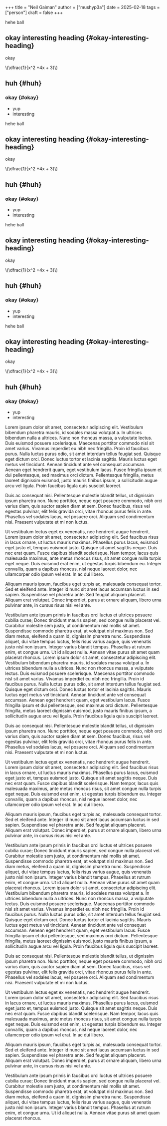 +++
title = "Neil Gaiman"
author = ["mushyp3a"]
date = 2025-02-18
tags = ["person"]
draft = false
+++

hehe ball


## okay interesting heading {#okay-interesting-heading}

okay

\\(\dfrac{1}{x^2 +4x + 3}\\)


## huh {#huh}


### okay {#okay}

-   yup
-   interesting

hehe ball


## okay interesting heading {#okay-interesting-heading}

okay

\\(\dfrac{1}{x^2 +4x + 3}\\)


## huh {#huh}


### okay {#okay}

-   yup
-   interesting

hehe ball


## okay interesting heading {#okay-interesting-heading}

okay

\\(\dfrac{1}{x^2 +4x + 3}\\)


## huh {#huh}


### okay {#okay}

-   yup
-   interesting

hehe ball


## okay interesting heading {#okay-interesting-heading}

okay

\\(\dfrac{1}{x^2 +4x + 3}\\)


## huh {#huh}


### okay {#okay}

-   yup
-   interesting

Lorem ipsum dolor sit amet, consectetur adipiscing elit. Vestibulum bibendum pharetra mauris, id sodales massa volutpat a. In ultrices bibendum nulla a ultrices. Nunc non rhoncus massa, a vulputate lectus. Duis euismod posuere scelerisque. Maecenas porttitor commodo nisl sit amet varius. Vivamus imperdiet eu nibh nec fringilla. Proin id faucibus purus. Nulla luctus purus odio, sit amet interdum tellus feugiat sed. Quisque eget dictum orci. Donec luctus tortor et lacinia sagittis. Mauris luctus eget metus vel tincidunt. Aenean tincidunt ante vel consequat accumsan. Aenean eget hendrerit quam, eget vestibulum lacus. Fusce fringilla ipsum et dui pellentesque, sed maximus orci dictum. Pellentesque fringilla, metus laoreet dignissim euismod, justo mauris finibus ipsum, a sollicitudin augue arcu vel ligula. Proin faucibus ligula quis suscipit laoreet.

Duis ac consequat nisi. Pellentesque molestie blandit tellus, ut dignissim ipsum pharetra non. Nunc porttitor, neque eget posuere commodo, nibh orci varius diam, quis auctor sapien diam at sem. Donec faucibus, risus vel egestas pulvinar, elit felis gravida orci, vitae rhoncus purus felis in ante. Phasellus vel sodales lacus, vel posuere orci. Aliquam sed condimentum nisi. Praesent vulputate et mi non luctus.

Ut vestibulum lectus eget ex venenatis, nec hendrerit augue hendrerit. Lorem ipsum dolor sit amet, consectetur adipiscing elit. Sed faucibus risus in lacus ornare, ut luctus mauris maximus. Phasellus purus lacus, euismod eget justo et, tempus euismod justo. Quisque sit amet sagittis neque. Duis nec erat quam. Fusce dapibus blandit scelerisque. Nam tempor, lacus quis malesuada maximus, ante metus rhoncus risus, sit amet congue nulla turpis eget neque. Duis euismod erat enim, ut egestas turpis bibendum eu. Integer convallis, quam a dapibus rhoncus, nisl neque laoreet dolor, nec ullamcorper odio ipsum vel erat. In ac dui libero.

Aliquam mauris ipsum, faucibus eget turpis ac, malesuada consequat tortor. Sed et eleifend ante. Integer id nunc sit amet lacus accumsan luctus in sed sapien. Suspendisse vel pharetra ante. Sed feugiat aliquam placerat. Aliquam erat volutpat. Donec imperdiet, purus at ornare aliquam, libero urna pulvinar ante, in cursus risus nisi vel ante.

Vestibulum ante ipsum primis in faucibus orci luctus et ultrices posuere cubilia curae; Donec tincidunt mauris sapien, sed congue nulla placerat vel. Curabitur molestie sem justo, ut condimentum nisl mollis sit amet. Suspendisse commodo pharetra erat, at volutpat nisl maximus non. Sed diam metus, eleifend a quam id, dignissim pharetra nunc. Suspendisse aliquet, dui vitae tempus luctus, felis risus varius augue, quis venenatis justo nisl non ipsum. Integer varius blandit tempus. Phasellus at rutrum enim, et congue urna. Ut id aliquet nulla. Aenean vitae purus sit amet quam placerat rhoncus.
Lorem ipsum dolor sit amet, consectetur adipiscing elit. Vestibulum bibendum pharetra mauris, id sodales massa volutpat a. In ultrices bibendum nulla a ultrices. Nunc non rhoncus massa, a vulputate lectus. Duis euismod posuere scelerisque. Maecenas porttitor commodo nisl sit amet varius. Vivamus imperdiet eu nibh nec fringilla. Proin id faucibus purus. Nulla luctus purus odio, sit amet interdum tellus feugiat sed. Quisque eget dictum orci. Donec luctus tortor et lacinia sagittis. Mauris luctus eget metus vel tincidunt. Aenean tincidunt ante vel consequat accumsan. Aenean eget hendrerit quam, eget vestibulum lacus. Fusce fringilla ipsum et dui pellentesque, sed maximus orci dictum. Pellentesque fringilla, metus laoreet dignissim euismod, justo mauris finibus ipsum, a sollicitudin augue arcu vel ligula. Proin faucibus ligula quis suscipit laoreet.

Duis ac consequat nisi. Pellentesque molestie blandit tellus, ut dignissim ipsum pharetra non. Nunc porttitor, neque eget posuere commodo, nibh orci varius diam, quis auctor sapien diam at sem. Donec faucibus, risus vel egestas pulvinar, elit felis gravida orci, vitae rhoncus purus felis in ante. Phasellus vel sodales lacus, vel posuere orci. Aliquam sed condimentum nisi. Praesent vulputate et mi non luctus.

Ut vestibulum lectus eget ex venenatis, nec hendrerit augue hendrerit. Lorem ipsum dolor sit amet, consectetur adipiscing elit. Sed faucibus risus in lacus ornare, ut luctus mauris maximus. Phasellus purus lacus, euismod eget justo et, tempus euismod justo. Quisque sit amet sagittis neque. Duis nec erat quam. Fusce dapibus blandit scelerisque. Nam tempor, lacus quis malesuada maximus, ante metus rhoncus risus, sit amet congue nulla turpis eget neque. Duis euismod erat enim, ut egestas turpis bibendum eu. Integer convallis, quam a dapibus rhoncus, nisl neque laoreet dolor, nec ullamcorper odio ipsum vel erat. In ac dui libero.

Aliquam mauris ipsum, faucibus eget turpis ac, malesuada consequat tortor. Sed et eleifend ante. Integer id nunc sit amet lacus accumsan luctus in sed sapien. Suspendisse vel pharetra ante. Sed feugiat aliquam placerat. Aliquam erat volutpat. Donec imperdiet, purus at ornare aliquam, libero urna pulvinar ante, in cursus risus nisi vel ante.

Vestibulum ante ipsum primis in faucibus orci luctus et ultrices posuere cubilia curae; Donec tincidunt mauris sapien, sed congue nulla placerat vel. Curabitur molestie sem justo, ut condimentum nisl mollis sit amet. Suspendisse commodo pharetra erat, at volutpat nisl maximus non. Sed diam metus, eleifend a quam id, dignissim pharetra nunc. Suspendisse aliquet, dui vitae tempus luctus, felis risus varius augue, quis venenatis justo nisl non ipsum. Integer varius blandit tempus. Phasellus at rutrum enim, et congue urna. Ut id aliquet nulla. Aenean vitae purus sit amet quam placerat rhoncus.
Lorem ipsum dolor sit amet, consectetur adipiscing elit. Vestibulum bibendum pharetra mauris, id sodales massa volutpat a. In ultrices bibendum nulla a ultrices. Nunc non rhoncus massa, a vulputate lectus. Duis euismod posuere scelerisque. Maecenas porttitor commodo nisl sit amet varius. Vivamus imperdiet eu nibh nec fringilla. Proin id faucibus purus. Nulla luctus purus odio, sit amet interdum tellus feugiat sed. Quisque eget dictum orci. Donec luctus tortor et lacinia sagittis. Mauris luctus eget metus vel tincidunt. Aenean tincidunt ante vel consequat accumsan. Aenean eget hendrerit quam, eget vestibulum lacus. Fusce fringilla ipsum et dui pellentesque, sed maximus orci dictum. Pellentesque fringilla, metus laoreet dignissim euismod, justo mauris finibus ipsum, a sollicitudin augue arcu vel ligula. Proin faucibus ligula quis suscipit laoreet.

Duis ac consequat nisi. Pellentesque molestie blandit tellus, ut dignissim ipsum pharetra non. Nunc porttitor, neque eget posuere commodo, nibh orci varius diam, quis auctor sapien diam at sem. Donec faucibus, risus vel egestas pulvinar, elit felis gravida orci, vitae rhoncus purus felis in ante. Phasellus vel sodales lacus, vel posuere orci. Aliquam sed condimentum nisi. Praesent vulputate et mi non luctus.

Ut vestibulum lectus eget ex venenatis, nec hendrerit augue hendrerit. Lorem ipsum dolor sit amet, consectetur adipiscing elit. Sed faucibus risus in lacus ornare, ut luctus mauris maximus. Phasellus purus lacus, euismod eget justo et, tempus euismod justo. Quisque sit amet sagittis neque. Duis nec erat quam. Fusce dapibus blandit scelerisque. Nam tempor, lacus quis malesuada maximus, ante metus rhoncus risus, sit amet congue nulla turpis eget neque. Duis euismod erat enim, ut egestas turpis bibendum eu. Integer convallis, quam a dapibus rhoncus, nisl neque laoreet dolor, nec ullamcorper odio ipsum vel erat. In ac dui libero.

Aliquam mauris ipsum, faucibus eget turpis ac, malesuada consequat tortor. Sed et eleifend ante. Integer id nunc sit amet lacus accumsan luctus in sed sapien. Suspendisse vel pharetra ante. Sed feugiat aliquam placerat. Aliquam erat volutpat. Donec imperdiet, purus at ornare aliquam, libero urna pulvinar ante, in cursus risus nisi vel ante.

Vestibulum ante ipsum primis in faucibus orci luctus et ultrices posuere cubilia curae; Donec tincidunt mauris sapien, sed congue nulla placerat vel. Curabitur molestie sem justo, ut condimentum nisl mollis sit amet. Suspendisse commodo pharetra erat, at volutpat nisl maximus non. Sed diam metus, eleifend a quam id, dignissim pharetra nunc. Suspendisse aliquet, dui vitae tempus luctus, felis risus varius augue, quis venenatis justo nisl non ipsum. Integer varius blandit tempus. Phasellus at rutrum enim, et congue urna. Ut id aliquet nulla. Aenean vitae purus sit amet quam placerat rhoncus.
